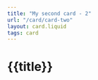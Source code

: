 ```yaml
---
title: "My second card - 2"
url: "/card/card-two"
layout: card.liquid
tags: card
---
```


<h1>{{title}}</h1>
